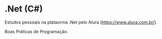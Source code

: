 # .Net (C#)

Estudos pessoais na plataorma .Net pelo Alura (https://www.alura.com.br/).

Boas Práticas de Programação.
